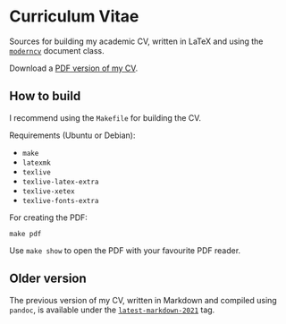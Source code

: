 # Curriculum Vitae

Sources for building my academic CV, written in LaTeX and using the
[`moderncv`](https://www.ctan.org/pkg/moderncv) document class.

Download a [PDF version of my CV](https://santisoler.github.io/cv/cv.pdf).

## How to build

I recommend using the `Makefile` for building the CV.

Requirements (Ubuntu or Debian):
- `make`
- `latexmk`
- `texlive`
- `texlive-latex-extra`
- `texlive-xetex`
- `texlive-fonts-extra`

For creating the PDF:

```
make pdf
```

Use `make show` to open the PDF with your favourite PDF reader.


## Older version

The previous version of my CV, written in Markdown and compiled using `pandoc`,
is available under the
[`latest-markdown-2021`](https://github.com/santisoler/cv/releases/tag/latest-markdown-2021)
tag.
